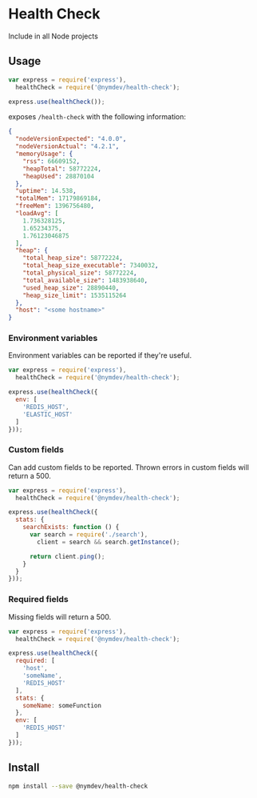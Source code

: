 Health Check
=======

Include in all Node projects

## Usage

```js
var express = require('express'),
  healthCheck = require('@nymdev/health-check');

express.use(healthCheck());
```

exposes `/health-check` with the following information:

```json
{
  "nodeVersionExpected": "4.0.0",
  "nodeVersionActual": "4.2.1",
  "memoryUsage": {
    "rss": 66609152,
    "heapTotal": 58772224,
    "heapUsed": 28870104
  },
  "uptime": 14.538,
  "totalMem": 17179869184,
  "freeMem": 1396756480,
  "loadAvg": [
    1.736328125,
    1.65234375,
    1.76123046875
  ],
  "heap": {
    "total_heap_size": 58772224,
    "total_heap_size_executable": 7340032,
    "total_physical_size": 58772224,
    "total_available_size": 1483938640,
    "used_heap_size": 28890440,
    "heap_size_limit": 1535115264
  },
  "host": "<some hostname>"
}
```

### Environment variables

Environment variables can be reported if they're useful.

```js
var express = require('express'),
  healthCheck = require('@nymdev/health-check');

express.use(healthCheck({
  env: [
    'REDIS_HOST',
    'ELASTIC_HOST'
  ]
}));
```

### Custom fields

Can add custom fields to be reported.  Thrown errors in custom fields will return a 500.

```js
var express = require('express'),
  healthCheck = require('@nymdev/health-check');

express.use(healthCheck({
  stats: {
    searchExists: function () {
      var search = require('./search'),
        client = search && search.getInstance();

      return client.ping();
    }
  }
}));
```

### Required fields

Missing fields will return a 500.

```js
var express = require('express'),
  healthCheck = require('@nymdev/health-check');

express.use(healthCheck({
  required: [
    'host',
    'someName',
    'REDIS_HOST'
  ],
  stats: {
    someName: someFunction
  },
  env: [
    'REDIS_HOST'
  ]
}));
```

## Install

```bash
npm install --save @nymdev/health-check
```
